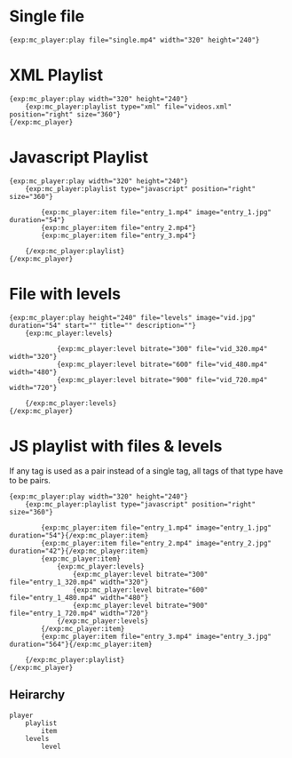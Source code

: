 Single file
===========
	{exp:mc_player:play file="single.mp4" width="320" height="240"}


XML Playlist
============
	{exp:mc_player:play width="320" height="240"}
		{exp:mc_player:playlist type="xml" file="videos.xml" position="right" size="360"}
	{/exp:mc_player}


Javascript Playlist
===================
	{exp:mc_player:play width="320" height="240"}
		{exp:mc_player:playlist type="javascript" position="right" size="360"}

			{exp:mc_player:item file="entry_1.mp4" image="entry_1.jpg" duration="54"}
			{exp:mc_player:item file="entry_2.mp4"}
			{exp:mc_player:item file="entry_3.mp4"}

		{/exp:mc_player:playlist}
	{/exp:mc_player}


File with levels
================
	{exp:mc_player:play height="240" file="levels" image="vid.jpg" duration="54" start="" title="" description=""}
		{exp:mc_player:levels}
		
				{exp:mc_player:level bitrate="300" file="vid_320.mp4" width="320"}
				{exp:mc_player:level bitrate="600" file="vid_480.mp4" width="480"}
				{exp:mc_player:level bitrate="900" file="vid_720.mp4" width="720"}

		{/exp:mc_player:levels}
	{/exp:mc_player}

JS playlist with files & levels
===============================

If any tag is used as a pair instead of a single tag, all tags of that type have to be pairs.

	{exp:mc_player:play width="320" height="240"}
		{exp:mc_player:playlist type="javascript" position="right" size="360"}

			{exp:mc_player:item file="entry_1.mp4" image="entry_1.jpg" duration="54"}{/exp:mc_player:item}
			{exp:mc_player:item file="entry_2.mp4" image="entry_2.jpg" duration="42"}{/exp:mc_player:item}
			{exp:mc_player:item}
				{exp:mc_player:levels}
					{exp:mc_player:level bitrate="300" file="entry_1_320.mp4" width="320"}
					{exp:mc_player:level bitrate="600" file="entry_1_480.mp4" width="480"}
					{exp:mc_player:level bitrate="900" file="entry_1_720.mp4" width="720"}
				{/exp:mc_player:levels}
			{/exp:mc_player:item}
			{exp:mc_player:item file="entry_3.mp4" image="entry_3.jpg" duration="564"}{/exp:mc_player:item}

		{/exp:mc_player:playlist}
	{/exp:mc_player}


Heirarchy
---------
	player
		playlist
			item
		levels
			level